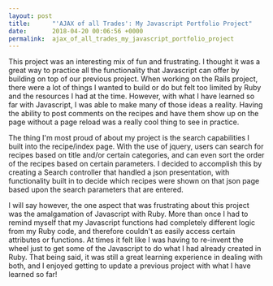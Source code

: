 ```yaml
---
layout: post
title:      "'AJAX of all Trades': My Javascript Portfolio Project"
date:       2018-04-20 00:06:56 +0000
permalink:  ajax_of_all_trades_my_javascript_portfolio_project
---
```



This project was an interesting mix of fun and frustrating. I thought it was a great way to practice all the functionality that Javascript can offer by building on top of our previous project. When working on the Rails project, there were a lot of things I wanted to build or do but felt too limited by Ruby and the resources I had at the time. However, with what I have learned so far with Javascript, I was able to make many of those ideas a reality. Having the ability to post comments on the recipes and have them show up on the page without a page reload was a really cool thing to see in practice.

The thing I'm most proud of about my project is the search capabilities I built into the recipe/index page. With the use of jquery, users can search for recipes based on title and/or certain categories, and can even sort the order of the recipes based on certain parameters. I decided to accomplish this by creating a Search controller that handled a json presentation, with functionality built in to decide which recipes were shown on that json page based upon the search parameters that are entered.

I will say however, the one aspect that was frustrating about this project was the amalgamation of Javascript with Ruby. More than once I had to remind myself that my Javascript functions had completely different logic from my Ruby code, and therefore couldn't as easily access certain attributes or functions. At times it felt like I was having to re-invent the wheel just to get some of the Javascript to do what I had already created in Ruby. That being said, it was still a great learning experience in dealing with both, and I enjoyed getting to update a previous project with what I have learned so far!
